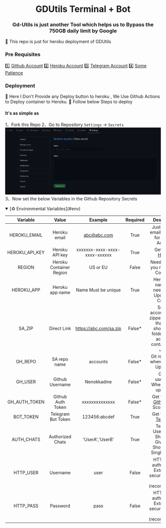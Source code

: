 <div align="center">
<h1>GDUtils Terminal + Bot</h1>
<h3>Gd-Utils is just another Tool which helps us to Bypass the 750GB daily limit by Google</h3>
</div>
🌟 This repo is just for heroku deployment of GDUtils

### Pre Requisites
1️⃣ [Github Account](https://github.com)
2️⃣ [Heroku Account](https://heroku.com)
3️⃣ [Telegram Account](https://telegram.org)
4️⃣ [Some Patience](https://google.com)

### Deployment
🔷 Here I Don't Provide any Deploy button to heroku , We Use Github Actions to Deploy container to Heroku.
🔷 Follow below Steps to deploy

#### It's as simple as 
1、Fork this Repo
2、Go to Repository `Settings` -> `Secrets`
![Secrets](assets/secrets.png)
3、Now set the below Variables in the Github Repository Secrets
<details open="open">
    <summary>[♻️ Environmental Variables](#env)</summary>

| Variable | Value | Example | Required | Description |
| :---: | :---: | :---: | :---: | :---: |
| HEROKU_EMAIL | Heroku email | abc@abc.com | True | Just Give the email you used for Heroku Account|
| HEROKU_API_KEY | Heroku API key | xxxxxxx-xxxx-xxxx-xxxx-xxxxxx | True | Get it from [Heroku](https://dashboard.heroku.com/account/applications/authorizations/new) |
| REGION | Heroku Container Region | US or EU | False | Needed only if you need  a EU Container |
| HEROKU_APP | Heroku app name | Name Must be unique | True | Heroku app name that needs to be Updated or Created |
| SA_ZIP | Direct Link | https://abc.com/sa.zip | False* | Service accounts to be zipped in a way that there should be a folder named accounts containing SA Jsons |
| GH_REPO | SA repo name | accounts | False* | Git repo name where SA's are Uploaded |
| GH_USER | Github Username | Nenokkadine | False* | Github username Where SA are uploaded |
| GH_AUTH_TOKEN | Github Auth Token | xxxxxxxxxxxxxx | False* | Get this from [Github](https://github.com/settings/tokens/new) With Scopes `repo` |
| BOT_TOKEN | Telegram Bot Token | 123456:abcdef | True | Get this from [Telegram](https://t.me/botfather) |
| AUTH_CHATS | Authorized Chats | 'UserA','UserB' | True | Telegram Username's Should be Given and Should be in Single Quotes |
| HTTP_USER | Username | user | False | HTTP Basic auth adds an Extra Layer security for you app (recommended) |
| HTTP_PASS | Password | pass | False | HTTP Basic auth adds an Extra Layer security for you app (recommended) |
</details>

